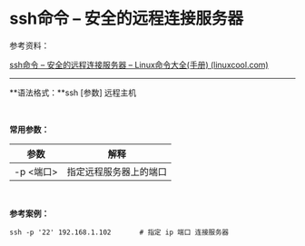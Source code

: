 # ssh命令 – 安全的远程连接服务器

参考资料：

[ssh命令 – 安全的远程连接服务器 – Linux命令大全(手册) (linuxcool.com)](https://www.linuxcool.com/ssh)

---

**语法格式：**ssh [参数] 远程主机

‍

**常用参数：**

|参数|解释|
| -----------| ------------------------|
|-p <端口>|指定远程服务器上的端口|

‍

**参考案例：**

```shell
ssh -p '22' 192.168.1.102		# 指定 ip 端口 连接服务器
```

‍

